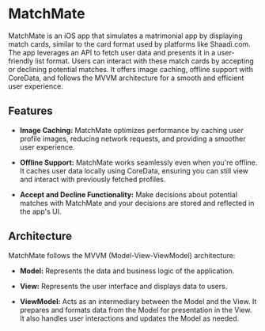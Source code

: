 # MatchMate
MatchMate is an iOS app that simulates a matrimonial app by displaying match cards, similar to the card format used by platforms like Shaadi.com. The app leverages an API to fetch user data and presents it in a user-friendly list format. Users can interact with these match cards by accepting or declining potential matches. It offers image caching, offline support with CoreData, and follows the MVVM architecture for a smooth and efficient user experience.

## Features

- **Image Caching:** MatchMate optimizes performance by caching user profile images, reducing network requests, and providing a smoother user experience.

- **Offline Support:** MatchMate works seamlessly even when you're offline. It caches user data locally using CoreData, ensuring you can still view and interact with previously fetched profiles.

- **Accept and Decline Functionality:** Make decisions about potential matches with MatchMate and your decisions are stored and reflected in the app's UI.

## Architecture

MatchMate follows the MVVM (Model-View-ViewModel) architecture:

- **Model:** Represents the data and business logic of the application.

- **View:** Represents the user interface and displays data to users.

- **ViewModel:** Acts as an intermediary between the Model and the View. It prepares and formats data from the Model for presentation in the View. It also handles user interactions and updates the Model as needed.
